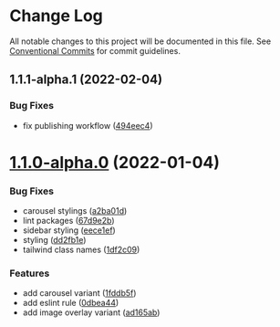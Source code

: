 # Change Log

All notable changes to this project will be documented in this file.
See [Conventional Commits](https://conventionalcommits.org) for commit guidelines.

## 1.1.1-alpha.1 (2022-02-04)


### Bug Fixes

* fix publishing workflow ([494eec4](https://github.com/thoughtindustries/helium/commit/494eec409faa1fed55618af1f6dd76ef6e3f9b8a))





# [1.1.0-alpha.0](https://github.com/thoughtindustries/helium/compare/@thoughtindustries/featured-content@1.0.1-alpha.1...@thoughtindustries/featured-content@1.1.0-alpha.0) (2022-01-04)


### Bug Fixes

* carousel stylings ([a2ba01d](https://github.com/thoughtindustries/helium/commit/a2ba01d0fd6a60a6741551e9957c08efd4ad0baf))
* lint packages ([67d9e2b](https://github.com/thoughtindustries/helium/commit/67d9e2b831800c00a0d9c99bfd7f498321242536))
* sidebar styling ([eece1ef](https://github.com/thoughtindustries/helium/commit/eece1ef4e25670205d8c6477a3ebc1ce7a86e94d))
* styling ([dd2fb1e](https://github.com/thoughtindustries/helium/commit/dd2fb1ec8c056c7c49a0e5d3823165e2cad26b23))
* tailwind class names ([1df2c09](https://github.com/thoughtindustries/helium/commit/1df2c0953107d5df77d6a532fddcef6ae5e1fabf))


### Features

* add carousel variant ([1fddb5f](https://github.com/thoughtindustries/helium/commit/1fddb5fd5d1ff71c990b469909b2909f60f4b522))
* add eslint rule ([0dbea44](https://github.com/thoughtindustries/helium/commit/0dbea4426994249914af72338d0ca27b75ee4998))
* add image overlay variant ([ad165ab](https://github.com/thoughtindustries/helium/commit/ad165ab62abdf9a31eb9a3143c56fa1872542d52))
